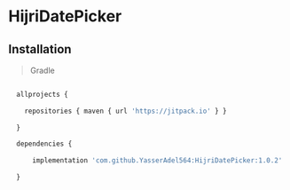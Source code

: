 # HijriDatePicker


## Installation

> Gradle

```javascript

  allprojects {
  
    repositories { maven { url 'https://jitpack.io' } }
    
  }
    
  dependencies {
  
      implementation 'com.github.YasserAdel564:HijriDatePicker:1.0.2'
      
  }
  ```
